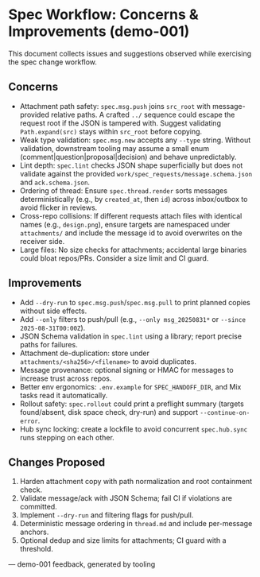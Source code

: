 # Spec Workflow: Concerns & Improvements (demo-001)

This document collects issues and suggestions observed while exercising the spec change workflow.

## Concerns

- Attachment path safety: `spec.msg.push` joins `src_root` with message-provided relative paths. A crafted `../` sequence could escape the request root if the JSON is tampered with. Suggest validating `Path.expand(src)` stays within `src_root` before copying.
- Weak type validation: `spec.msg.new` accepts any `--type` string. Without validation, downstream tooling may assume a small enum (comment|question|proposal|decision) and behave unpredictably.
- Lint depth: `spec.lint` checks JSON shape superficially but does not validate against the provided `work/spec_requests/message.schema.json` and `ack.schema.json`.
- Ordering of thread: Ensure `spec.thread.render` sorts messages deterministically (e.g., by `created_at`, then `id`) across inbox/outbox to avoid flicker in reviews.
- Cross-repo collisions: If different requests attach files with identical names (e.g., `design.png`), ensure targets are namespaced under `attachments/` and include the message id to avoid overwrites on the receiver side.
- Large files: No size checks for attachments; accidental large binaries could bloat repos/PRs. Consider a size limit and CI guard.

## Improvements

- Add `--dry-run` to `spec.msg.push`/`spec.msg.pull` to print planned copies without side effects.
- Add `--only` filters to push/pull (e.g., `--only msg_20250831*` or `--since 2025-08-31T00:00Z`).
- JSON Schema validation in `spec.lint` using a library; report precise paths for failures.
- Attachment de-duplication: store under `attachments/<sha256>/<filename>` to avoid duplicates.
- Message provenance: optional signing or HMAC for messages to increase trust across repos.
- Better env ergonomics: `.env.example` for `SPEC_HANDOFF_DIR`, and Mix tasks read it automatically.
- Rollout safety: `spec.rollout` could print a preflight summary (targets found/absent, disk space check, dry-run) and support `--continue-on-error`.
- Hub sync locking: create a lockfile to avoid concurrent `spec.hub.sync` runs stepping on each other.

## Changes Proposed

1) Harden attachment copy with path normalization and root containment check.
2) Validate message/ack with JSON Schema; fail CI if violations are committed.
3) Implement `--dry-run` and filtering flags for push/pull.
4) Deterministic message ordering in `thread.md` and include per-message anchors.
5) Optional dedup and size limits for attachments; CI guard with a threshold.

— demo-001 feedback, generated by tooling

